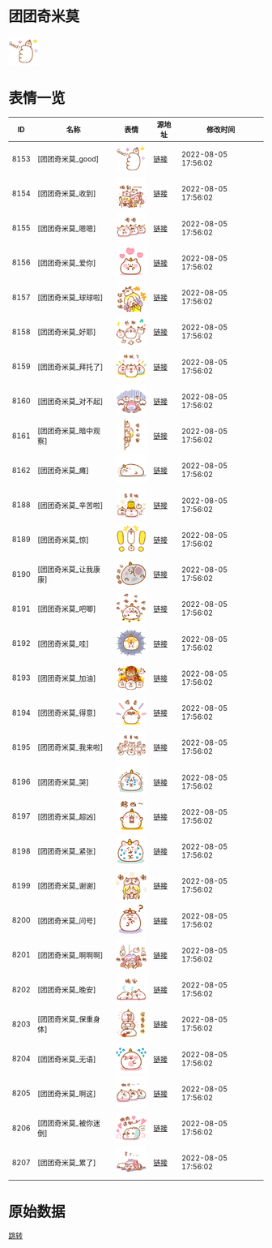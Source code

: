 # 团团奇米莫

<img src="./cover.png" height="60" alt="cover" />

# 表情一览

|ID|名称|表情|源地址|修改时间|
|----|----|----|----|----|
|8153|[团团奇米莫_good]|<img src="./pic/008153_%5B团团奇米莫_good%5D.png" height="60" alt="good"/>|[链接](http://i0.hdslb.com/bfs/emote/884861b25150512df45a5cb297bd67e83daec5b7.png)|2022-08-05 17:56:02|
|8154|[团团奇米莫_收到]|<img src="./pic/008154_%5B团团奇米莫_收到%5D.png" height="60" alt="收到"/>|[链接](http://i0.hdslb.com/bfs/emote/9422e1a01f2fea02b10a347ea62ab13911f1fe4b.png)|2022-08-05 17:56:02|
|8155|[团团奇米莫_嗯嗯]|<img src="./pic/008155_%5B团团奇米莫_嗯嗯%5D.png" height="60" alt="嗯嗯"/>|[链接](http://i0.hdslb.com/bfs/emote/d74d37c8c4d83a13418c677566f996a2491c6f5b.png)|2022-08-05 17:56:02|
|8156|[团团奇米莫_爱你]|<img src="./pic/008156_%5B团团奇米莫_爱你%5D.png" height="60" alt="爱你"/>|[链接](http://i0.hdslb.com/bfs/emote/d1620e7953ea85292d8b72677612235942a536a1.png)|2022-08-05 17:56:02|
|8157|[团团奇米莫_球球啦]|<img src="./pic/008157_%5B团团奇米莫_球球啦%5D.png" height="60" alt="球球啦"/>|[链接](http://i0.hdslb.com/bfs/emote/7918b5156eec2e3964d9d986880d2bdff9a5b44b.png)|2022-08-05 17:56:02|
|8158|[团团奇米莫_好耶]|<img src="./pic/008158_%5B团团奇米莫_好耶%5D.png" height="60" alt="好耶"/>|[链接](http://i0.hdslb.com/bfs/emote/94cb12e6f7296a64ebd093d6b2e5c1ce4c1972ef.png)|2022-08-05 17:56:02|
|8159|[团团奇米莫_拜托了]|<img src="./pic/008159_%5B团团奇米莫_拜托了%5D.png" height="60" alt="拜托了"/>|[链接](http://i0.hdslb.com/bfs/emote/b044b32267676cc4fbd52628087d331998ec21d3.png)|2022-08-05 17:56:02|
|8160|[团团奇米莫_对不起]|<img src="./pic/008160_%5B团团奇米莫_对不起%5D.png" height="60" alt="对不起"/>|[链接](http://i0.hdslb.com/bfs/emote/9bf29cf5bcafec3c1cf2509a82ba2e94cb02b762.png)|2022-08-05 17:56:02|
|8161|[团团奇米莫_暗中观察]|<img src="./pic/008161_%5B团团奇米莫_暗中观察%5D.png" height="60" alt="暗中观察"/>|[链接](http://i0.hdslb.com/bfs/emote/a5b7d7f8859e900befc4fc0c56548607fb2441cd.png)|2022-08-05 17:56:02|
|8162|[团团奇米莫_瘫]|<img src="./pic/008162_%5B团团奇米莫_瘫%5D.png" height="60" alt="瘫"/>|[链接](http://i0.hdslb.com/bfs/emote/cb116255c0dd852a0796a6c85d45378206e5532b.png)|2022-08-05 17:56:02|
|8188|[团团奇米莫_辛苦啦]|<img src="./pic/008188_%5B团团奇米莫_辛苦啦%5D.png" height="60" alt="辛苦啦"/>|[链接](http://i0.hdslb.com/bfs/emote/dff4770ff613da8c9c713cd4bbcae859fb0025e1.png)|2022-08-05 17:56:02|
|8189|[团团奇米莫_惊]|<img src="./pic/008189_%5B团团奇米莫_惊%5D.png" height="60" alt="惊"/>|[链接](http://i0.hdslb.com/bfs/emote/aab436c90160f99b22de1ac668ccf89402a894be.png)|2022-08-05 17:56:02|
|8190|[团团奇米莫_让我康康]|<img src="./pic/008190_%5B团团奇米莫_让我康康%5D.png" height="60" alt="让我康康"/>|[链接](http://i0.hdslb.com/bfs/emote/c5c4d26af24ec6c79a29d3fa3513dd1a1803511a.png)|2022-08-05 17:56:02|
|8191|[团团奇米莫_吧唧]|<img src="./pic/008191_%5B团团奇米莫_吧唧%5D.png" height="60" alt="吧唧"/>|[链接](http://i0.hdslb.com/bfs/emote/bf52bdb7df7d8d0230783eff111dd3d9fcb2bdd1.png)|2022-08-05 17:56:02|
|8192|[团团奇米莫_哇]|<img src="./pic/008192_%5B团团奇米莫_哇%5D.png" height="60" alt="哇"/>|[链接](http://i0.hdslb.com/bfs/emote/037de757e11c01ef82a35bec86a7390053bc1da1.png)|2022-08-05 17:56:02|
|8193|[团团奇米莫_加油]|<img src="./pic/008193_%5B团团奇米莫_加油%5D.png" height="60" alt="加油"/>|[链接](http://i0.hdslb.com/bfs/emote/8fef54d0b93567fe141a4a2da2737351a9813f30.png)|2022-08-05 17:56:02|
|8194|[团团奇米莫_得意]|<img src="./pic/008194_%5B团团奇米莫_得意%5D.png" height="60" alt="得意"/>|[链接](http://i0.hdslb.com/bfs/emote/40b32fbca430693cfbdf30dd96766a8a65f61575.png)|2022-08-05 17:56:02|
|8195|[团团奇米莫_我来啦]|<img src="./pic/008195_%5B团团奇米莫_我来啦%5D.png" height="60" alt="我来啦"/>|[链接](http://i0.hdslb.com/bfs/emote/d5b276bf6403be5d7c5b8f2431a37d15110af878.png)|2022-08-05 17:56:02|
|8196|[团团奇米莫_哭]|<img src="./pic/008196_%5B团团奇米莫_哭%5D.png" height="60" alt="哭"/>|[链接](http://i0.hdslb.com/bfs/emote/80237b5b8bb26ebbc8d182bbd90095bbaba6376f.png)|2022-08-05 17:56:02|
|8197|[团团奇米莫_超凶]|<img src="./pic/008197_%5B团团奇米莫_超凶%5D.png" height="60" alt="超凶"/>|[链接](http://i0.hdslb.com/bfs/emote/dc46412fc745b1655bac565212d7be952c97bebb.png)|2022-08-05 17:56:02|
|8198|[团团奇米莫_紧张]|<img src="./pic/008198_%5B团团奇米莫_紧张%5D.png" height="60" alt="紧张"/>|[链接](http://i0.hdslb.com/bfs/emote/157f788ae2a26ec5c073e3b753fd65c747b5637a.png)|2022-08-05 17:56:02|
|8199|[团团奇米莫_谢谢]|<img src="./pic/008199_%5B团团奇米莫_谢谢%5D.png" height="60" alt="谢谢"/>|[链接](http://i0.hdslb.com/bfs/emote/e6110675edde9268c8cf8319b9495d76d619aea5.png)|2022-08-05 17:56:02|
|8200|[团团奇米莫_问号]|<img src="./pic/008200_%5B团团奇米莫_问号%5D.png" height="60" alt="问号"/>|[链接](http://i0.hdslb.com/bfs/emote/6d98b1b63c1cb4e99bc1af71b76f2ad51bf50f83.png)|2022-08-05 17:56:02|
|8201|[团团奇米莫_啊啊啊]|<img src="./pic/008201_%5B团团奇米莫_啊啊啊%5D.png" height="60" alt="啊啊啊"/>|[链接](http://i0.hdslb.com/bfs/emote/de28a65df6b28773fdeaf952196015471b0979cf.png)|2022-08-05 17:56:02|
|8202|[团团奇米莫_晚安]|<img src="./pic/008202_%5B团团奇米莫_晚安%5D.png" height="60" alt="晚安"/>|[链接](http://i0.hdslb.com/bfs/emote/9b03a07a9c1bae86fa0ea0c95f5a8a3ab3314d54.png)|2022-08-05 17:56:02|
|8203|[团团奇米莫_保重身体]|<img src="./pic/008203_%5B团团奇米莫_保重身体%5D.png" height="60" alt="保重身体"/>|[链接](http://i0.hdslb.com/bfs/emote/7fce4b356e800f9bafc9b89bdb3f7d2b003a4faa.png)|2022-08-05 17:56:02|
|8204|[团团奇米莫_无语]|<img src="./pic/008204_%5B团团奇米莫_无语%5D.png" height="60" alt="无语"/>|[链接](http://i0.hdslb.com/bfs/emote/9ca952644fb61608567039134305a222144daa40.png)|2022-08-05 17:56:02|
|8205|[团团奇米莫_啊这]|<img src="./pic/008205_%5B团团奇米莫_啊这%5D.png" height="60" alt="啊这"/>|[链接](http://i0.hdslb.com/bfs/emote/9e0e2c20e94fe20efb4a69600dea24a3845f7ae9.png)|2022-08-05 17:56:02|
|8206|[团团奇米莫_被你迷倒]|<img src="./pic/008206_%5B团团奇米莫_被你迷倒%5D.png" height="60" alt="被你迷倒"/>|[链接](http://i0.hdslb.com/bfs/emote/db233591d802e4dae718eb86780ab12a1392337b.png)|2022-08-05 17:56:02|
|8207|[团团奇米莫_累了]|<img src="./pic/008207_%5B团团奇米莫_累了%5D.png" height="60" alt="累了"/>|[链接](http://i0.hdslb.com/bfs/emote/61e42b7e4be5ac531e208d638ff9296c9eac4050.png)|2022-08-05 17:56:02|

# 原始数据

[跳转](./raw.json)


